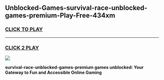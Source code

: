 
## Unblocked-Games-survival-race-unblocked-games-premium-Play-Free-434xm
<h3>
<a href="https://premium76.site?title=survival-race-unblocked-games-premium&ref=12A">CLICK TO PLAY</a></h3>
<hr>

<h3>
<a href="https://premium76.site?title=survival-race-unblocked-games-premium&ref=12A">CLICK 2 PLAY</a>
  
</h3>

<a href="https://premium76.site?title=survival-race-unblocked-games-premium&ref=12A"><img src="https://clearcache.store/games.png"></a>


**survival-race-unblocked-games-premium games unblocked: Your Gateway to Fun and Accessible Online Gaming**
